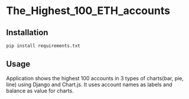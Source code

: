 # The_Highest_100_ETH_accounts

## Installation
```bash
pip install requirements.txt
```
## Usage
 Application shows the highest 100 accounts in 3 types of charts(bar, pie, line) using Django and Chart.js. It uses account names as labels and balance as value for charts.
 

